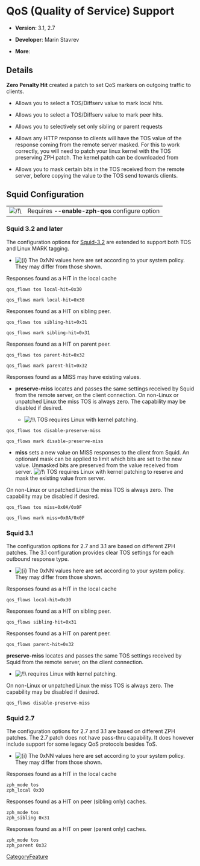 # QoS (Quality of Service) Support

  - **Version**: 3.1, 2.7

  - **Developer**: Marin Stavrev

  - **More**: [](http://zph.bratcheda.org/)

## Details

**Zero Penalty Hit** created a patch to set QoS markers on outgoing
traffic to clients.

  - Allows you to select a TOS/Diffserv value to mark local hits.

  - Allows you to select a TOS/Diffserv value to mark peer hits.

  - Allows you to selectively set only sibling or parent requests

  - Allows any HTTP response to clients will have the TOS value of the
    response coming from the remote server masked. For this to work
    correctly, you will need to patch your linux kernel with the TOS
    preserving ZPH patch. The kernel patch can be downloaded from
    [](http://zph.bratcheda.org)

  - Allows you to mask certain bits in the TOS received from the remote
    server, before copying the value to the TOS send towards clients.

## Squid Configuration

|                                                                      |                                                |
| -------------------------------------------------------------------- | ---------------------------------------------- |
| ![/\!\\](https://wiki.squid-cache.org/wiki/squidtheme/img/alert.png) | Requires **--enable-zph-qos** configure option |

### Squid 3.2 and later

The configuration options for
[Squid-3.2](https://wiki.squid-cache.org/action/show/Features/QualityOfService/Squid-3.2#)
are extended to support both TOS and Linux MARK tagging.

  - ![{i}](https://wiki.squid-cache.org/wiki/squidtheme/img/icon-info.png)
    The 0xNN values here are set according to your system policy. They
    may differ from those shown.

Responses found as a HIT in the local cache

    qos_flows tos local-hit=0x30
    
    qos_flows mark local-hit=0x30

Responses found as a HIT on sibling peer.

    qos_flows tos sibling-hit=0x31
    
    qos_flows mark sibling-hit=0x31

Responses found as a HIT on parent peer.

    qos_flows tos parent-hit=0x32
    
    qos_flows mark parent-hit=0x32

Responses found as a MISS may have existing values.

  - **preserve-miss** locates and passes the same settings received by
    Squid from the remote server, on the client connection. On non-Linux
    or unpatched Linux the miss TOS is always zero. The capability may
    be disabled if desired.
    
      - ![/\!\\](https://wiki.squid-cache.org/wiki/squidtheme/img/alert.png)
        TOS requires Linux with kernel patching.

<!-- end list -->

    qos_flows tos disable-preserve-miss
    
    qos_flows mark disable-preserve-miss

  - **miss** sets a new value on MISS responses to the client from
    Squid. An optionanl mask can be applied to limit which bits are set
    to the new value. Unmasked bits are preserved from the value
    received from server.
    ![/\!\\](https://wiki.squid-cache.org/wiki/squidtheme/img/alert.png)
    TOS requires Linux with kernel patching to reserve and mask the
    existing value from server.

On non-Linux or unpatched Linux the miss TOS is always zero. The
capability may be disabled if desired.

    qos_flows tos miss=0x0A/0x0F
    
    qos_flows mark miss=0x0A/0x0F

### Squid 3.1

The configuration options for 2.7 and 3.1 are based on different ZPH
patches. The 3.1 configuration provides clear TOS settings for each
outbound response type.

  - ![{i}](https://wiki.squid-cache.org/wiki/squidtheme/img/icon-info.png)
    The 0xNN values here are set according to your system policy. They
    may differ from those shown.

Responses found as a HIT in the local cache

    qos_flows local-hit=0x30

Responses found as a HIT on sibling peer.

    qos_flows sibling-hit=0x31

Responses found as a HIT on parent peer.

    qos_flows parent-hit=0x32

**preserve-miss** locates and passes the same TOS settings received by
Squid from the remote server, on the client connection.

  - ![/\!\\](https://wiki.squid-cache.org/wiki/squidtheme/img/alert.png)
    requires Linux with kernel patching.

On non-Linux or unpatched Linux the miss TOS is always zero. The
capability may be disabled if desired.

    qos_flows disable-preserve-miss

### Squid 2.7

The configuration options for 2.7 and 3.1 are based on different ZPH
patches. The 2.7 patch does not have pass-thru capability. It does
however include support for some legacy QoS protocols besides ToS.

  - ![{i}](https://wiki.squid-cache.org/wiki/squidtheme/img/icon-info.png)
    The 0xNN values here are set according to your system policy. They
    may differ from those shown.

Responses found as a HIT in the local cache

    zph_mode tos
    zph_local 0x30

Responses found as a HIT on peer (sibling only) caches.

    zph_mode tos
    zph_sibling 0x31

Responses found as a HIT on peer (parent only) caches.

    zph_mode tos
    zph_parent 0x32

[CategoryFeature](https://wiki.squid-cache.org/action/show/Features/QualityOfService/CategoryFeature#)
